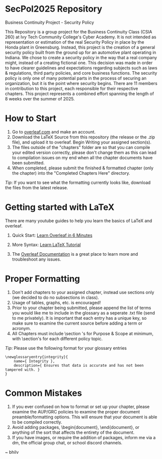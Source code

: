 # SecPol2025 Repository
Business Continuity Project - Security Policy

This Repository is a group project for the Business Continuity Class (CSIA 260) at Ivy Tech Community College's Cyber Academy. It is not intended as representation or estimation of the real Security Policy in place by the Honda plant in Greensburg. Instead, this project is the creation of a general security policy built from the ground up for an automotive plant operating in Indiana. We chose to create a security policy in the way that a real company might,  instead of a creating fictional one. This decision was made in order to have clearer guidelines and expectations regarding subjects such as laws & regulations, third party policies, and core business functions. The security policy is only one of many potential parts in the process of securing an organization, but it is the point where security begins. There are 11 members in contribution to this project, each responsible for their respective chapters. This project represents a combined effort spanning the length of 8 weeks over the summer of 2025.


# How to Start
1. Go to [overleaf.com](https://www.overleaf.com) and make an account.
2. Download the LaTeX Source from this repository (the release or the .zip file), and upload it to overleaf. Begin Writing your assigned section(s).
3. The files outside of the "chapters" folder are so that you can compile your edited version correctly, please don't change them as this can lead to compilation issues on my end when all the chapter documents have been submitted.
4. When completed, please submit the finished & formatted chapter (only the chapter) into the "Completed Chapters Here" directory.

*Tip*: If you want to see what the formatting currently looks like, download the files from the latest release.

# Getting started with LaTeX
There are many youtube guides to help you learn the basics of LaTeX and overleaf.

1. Quick Start: [Learn Overleaf in 6 Minutes](https://www.youtube.com/watch?v=xcTN4F3l9Ds)

2. More Syntax: [Learn LaTeX Tutorial](https://www.youtube.com/watch?v=mfRmmZ_84Mw)

3. The [Overleaf Documentation](https://www.overleaf.com/learn) is a great place to learn more and troubleshoot any issues.


# Proper Formatting
1. Don't add chapters to your assigned chapter, instead use sections only (we decided to do no subsections in class).
2. Usage of tables, graphs, etc. is encouraged!
3. Prior to your chapter being submitted, please append the list of terms you would like me to include in the glossary as a seperate .txt file (send to me privately). It is important that each entry has a unique key, so make sure to examine the current source before adding a term or acronym.
4. All Chapters must include \section 's for Purpose & Scope at minimum, with \section's for each different policy topic.

*Tip*: Please use the following format for your glossary entries
```
\newglossaryentry{integrity}{
    name={ Integrity },
    description={ Ensures that data is accurate and has not been tampered with. }
}
```
# Common Mistakes
1. If you ever confused on how to format or set up your chapter, please examine the AUP/GRC policies to examine the proper document preamble/formatting options. This will ensure that your document is able to be compiled correctly.
2. Avoid adding packages, \begin{document}, \end{document}, or anything of the sort that affects the entirety of the document.
3. If you have images, or require the addition of packages, inform me via a dm, the official group chat, or school discord channels.

~ bhilv
